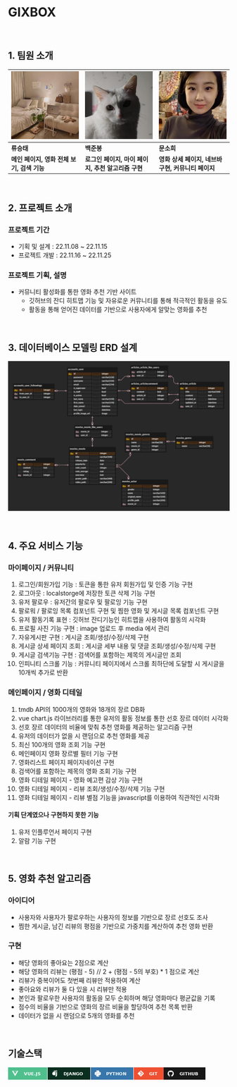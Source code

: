 # GIXBOX

<br>

## 1. 팀원 소개

| [![img](README.assets/81846487.jpeg)](https://github.com/seungtaeryu/) | [![img](README.assets/88614621.jpeg)](https://github.com/becoding96) | [![img](README.assets/109332850.jpeg)](https://github.com/soheemoon37) |
| ------------------------------------------------------------ | ------------------------------------------------------------ | ------------------------------------------------------------ |
| **류승태**                                                   | **백준봉**                                                   | **문소희**                                                   |
| **메인 페이지, 영화 전체 보기, 검색 기능**                   | **로그인 페이지, 마이 페이지, 추천 알고리즘 구현**           | **영화 상세 페이지, 네브바 구현, 커뮤니티 페이지**           |

<br>

## 2. 프로젝트 소개

### 프로젝트 기간

- 기획 및 설계 : 22.11.08 ~ 22.11.15
- 프로젝트 개발 :  22.11.16 ~ 22.11.25

### 프로젝트 기획, 설명

- 커뮤니티 활성화를 통한 영화 추천 기반 사이트
  - 깃허브의 잔디 히트맵 기능 및 자유로운 커뮤니티를 통해 적극적인 활동을 유도
  - 활동을 통해 얻어진 데이터를 기반으로 사용자에게 알맞는 영화를 추천

<br>

## 3. 데이터베이스 모델링 ERD 설계

![GITBOX_ERD](README.assets/GITBOX_ERD.PNG)

<br>

## 4. 주요 서비스 기능

### 마이페이지 / 커뮤니티

1. 로그인/회원가입 기능 : 토큰을 통한 유저 회원가입 및 인증 기능 구현
2. 로그아웃 :  localstorge에 저장한 토큰 삭제 기능 구현
3. 유저 팔로우 : 유저간의 팔로우 및 팔로잉 기능 구현
4. 팔로워 / 팔로잉 목록 컴포넌트 구현 및 찜한 영화 및 게시글 목록 컴포넌트 구현
5. 유저 활동기록 표현 : 깃허브 잔디기능인 히트맵을 사용하여 활동의 시각화 
6. 프로필 사진 기능 구현 : image 업로드 후 media 에서 관리 
7. 자유게시판 구현 : 게시글 조회/생성/수정/삭제 구현
8. 게시글 상세 페이지 조회 : 게시글 세부 내용 및 댓글 조회/생성/수정/삭제 구현
9. 게시글 검색기능 구현 : 검색어를 포함하는 제목의 게시글만 조회
10. 인피니티 스크롤 기능 : 커뮤니티 페이지에서 스크롤 최하단에 도달할 시 게시글을 10개씩 추가로 반환

### 메인페이지 / 영화 디테일

1. tmdb API의 1000개의 영화와 18개의 장르 DB화
2. vue chart.js 라이브러리를 통한 유저의 활동 정보를 통한 선호 장르 데이터 시각화
3. 선호 장르 데이터의 비율에 맞춰 추천 영화를 제공하는 알고리즘 구현
4. 유저의 데이터가 없을 시 랜덤으로 추천 영화를 제공
5. 최신 100개의 영화 조회 기능 구현
6. 메인페이지 영화 장르별 필터 기능 구현
7. 영화리스트 페이지 페이지네이션 구현
8. 검색어를 포함하는 제목의 영화 조회 기능 구현 
9. 영화 디테일 페이지 - 영화 예고편 감상 기능 구현
10. 영화 디테일 페이지 - 리뷰 조회/생성/수정/삭제 기능 구현
11. 영화 디테일 페이지 - 리뷰 별점 기능을 javascript를 이용하여 직관적인 시각화

#### 기획 단계였으나 구현하지 못한 기능

1. 유저 인플루언서 페이지 구현
2. 알람 기능 구현 

<br>

## 5. 영화 추천 알고리즘

### 아이디어

- 사용자와 사용자가 팔로우하는 사용자의 정보를 기반으로 장르 선호도 조사
- 찜한 게시글, 남긴 리뷰의 평점을 기반으로 가중치를 계산하여 추천 영화 반환

### 구현

- 해당 영화의 좋아요는 2점으로 계산
- 해당 영화의 리뷰는 (평점 - 5) // 2 + (평점 - 5의 부호) * 1 점으로 계산
- 리뷰가 중복이어도 첫번째 리뷰만 적용하여 계산
- 좋아요와 리뷰가 둘 다 있을 시 리뷰만 적용
- 본인과 팔로우한 사용자의 활동을 모두 순회하며 해당 영화마다 평균값을 기록
- 점수의 비율을 기반으로 영화의 장르 비율을 할당하여 추천 목록 반환
- 데이터가 없을 시 랜덤으로 5개의 영화를 추천

<br>

## 기술스택

![img](README.assets/img.jpg)![img](README.assets/img-1669334255908-1.jpg)![img](README.assets/img-1669334255908-2.jpg)![img](README.assets/img-1669334307714-16.jpg)![img](README.assets/img-1669334302993-13.jpg)



